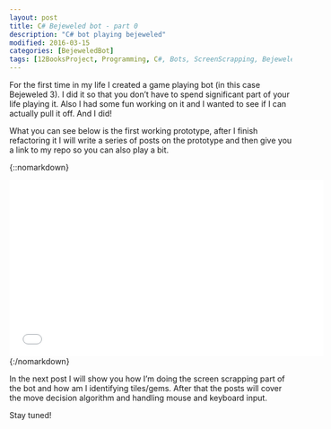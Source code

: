 ```yaml
---
layout: post
title: C# Bejeweled bot - part 0
description: "C# bot playing bejeweled"
modified: 2016-03-15
categories: [BejeweledBot]
tags: [12BooksProject, Programming, C#, Bots, ScreenScrapping, Bejeweled3]
---
```

For the first time in my life I created a game playing bot (in this case Bejeweled 3). I did it so that you don’t have to spend significant part of your life playing it. Also I had some fun working on it and I wanted to see if I can actually pull it off. And I did!

What you can see below is the first working prototype, after I finish refactoring it I will write a series of posts on the prototype and then give you a link to my repo so you can also play a bit.

{::nomarkdown}
<iframe width="560" height="315" src="//www.youtube.com/embed/qLdLkfhg0Tk" frameborder="0" allowfullscreen></iframe>
{:/nomarkdown}

<!-- more -->
In the next post I will show you how I’m doing the screen scrapping part of the bot and how am I identifying tiles/gems. After that the posts will cover the move decision algorithm and handling mouse and keyboard input.

Stay tuned!
